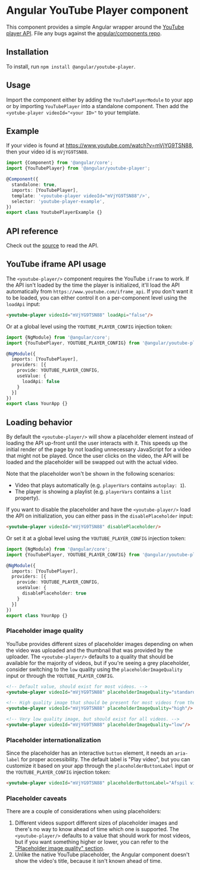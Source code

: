 # Angular YouTube Player component

This component provides a simple Angular wrapper around the
[YouTube player API](https://developers.google.com/youtube/iframe_api_reference).
File any bugs against the [angular/components repo](https://github.com/angular/components/issues).

## Installation
To install, run `npm install @angular/youtube-player`.

## Usage
Import the component either by adding the `YouTubePlayerModule` to your app or  by importing
`YouTubePlayer` into a standalone component. Then add the `<yotube-player videoId="<your ID>"`
to your template.

## Example
If your video is found at https://www.youtube.com/watch?v=mVjYG9TSN88, then your video id is `mVjYG9TSN88`.

```typescript
import {Component} from '@angular/core';
import {YouTubePlayer} from '@angular/youtube-player';

@Component({
  standalone: true,
  imports: [YouTubePlayer],
  template: '<youtube-player videoId="mVjYG9TSN88"/>',
  selector: 'youtube-player-example',
})
export class YoutubePlayerExample {}
```

## API reference
Check out the [source](./youtube-player.ts) to read the API.

## YouTube iframe API usage
The `<youtube-player/>` component requires the YouTube `iframe` to work. If the API isn't loaded
by the time the player is initialized, it'll load the API automatically from `https://www.youtube.com/iframe_api`.
If you don't want it to be loaded, you can either control it on a per-component level using the
`loadApi` input:

```html
<youtube-player videoId="mVjYG9TSN88" loadApi="false"/>
```

Or at a global level using the `YOUTUBE_PLAYER_CONFIG` injection token:

```typescript
import {NgModule} from '@angular/core';
import {YouTubePlayer, YOUTUBE_PLAYER_CONFIG} from '@angular/youtube-player';

@NgModule({
  imports: [YouTubePlayer],
  providers: [{
    provide: YOUTUBE_PLAYER_CONFIG,
    useValue: {
      loadApi: false
    }
  }]
})
export class YourApp {}
```

## Loading behavior
By default the `<youtube-player/>` will show a placeholder element instead of loading the API
up-front until the user interacts with it. This speeds up the initial render of the page by not
loading unnecessary JavaScript for a video that might not be played. Once the user clicks on the
video, the API will be loaded and the placeholder will be swapped out with the actual video.

Note that the placeholder won't be shown in the following scenarios:
* Video that plays automatically (e.g. `playerVars` contains `autoplay: 1`).
* The player is showing a playlist (e.g. `playerVars` contains a `list` property).

If you want to disable the placeholder and have the `<youtube-player/>` load the API on
initialization, you can either pass in the `disablePlaceholder` input:

```html
<youtube-player videoId="mVjYG9TSN88" disablePlaceholder/>
```

Or set it at a global level using the `YOUTUBE_PLAYER_CONFIG` injection token:

```typescript
import {NgModule} from '@angular/core';
import {YouTubePlayer, YOUTUBE_PLAYER_CONFIG} from '@angular/youtube-player';

@NgModule({
  imports: [YouTubePlayer],
  providers: [{
    provide: YOUTUBE_PLAYER_CONFIG,
    useValue: {
      disablePlaceholder: true
    }
  }]
})
export class YourApp {}
```

### Placeholder image quality
YouTube provides different sizes of placeholder images depending on when the video was uploaded
and the thumbnail that was provided by the uploader. The `<youtube-player/>` defaults to a quality
that should be available for the majority of videos, but if you're seeing a grey placeholder,
consider switching to the `low` quality using the `placeholderImageQuality` input or through the
`YOUTUBE_PLAYER_CONFIG`.

```html
<!-- Default value, should exist for most videos. -->
<youtube-player videoId="mVjYG9TSN88" placeholderImageQuality="standard"/>

<!-- High quality image that should be present for most videos from the past few years. -->
<youtube-player videoId="mVjYG9TSN88" placeholderImageQuality="high"/>

<!-- Very low quality image, but should exist for all videos. -->
<youtube-player videoId="mVjYG9TSN88" placeholderImageQuality="low"/>
```

### Placeholder internationalization
Since the placeholder has an interactive `button` element, it needs an `aria-label` for proper
accessibility. The default label is "Play video", but you can customize it based on your app through
the  `placeholderButtonLabel` input or the `YOUTUBE_PLAYER_CONFIG` injection token:

```html
<youtube-player videoId="mVjYG9TSN88" placeholderButtonLabel="Afspil video"/>
```

### Placeholder caveats
There are a couple of considerations when using placeholders:
1. Different videos support different sizes of placeholder images and there's no way to know
ahead of time which one is supported. The `<youtube-player/>` defaults to a value that should
work for most videos, but if you want something higher or lower, you can refer to the
["Placeholder image quality" section](#placeholder-image-quality).
2. Unlike the native YouTube placeholder, the Angular component doesn't show the video's title,
because it isn't known ahead of time.
